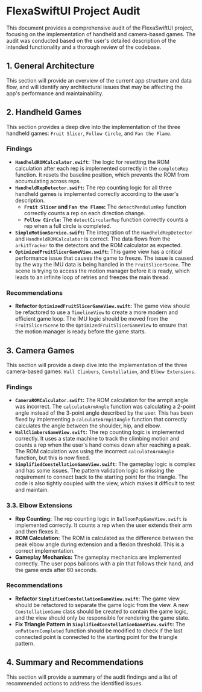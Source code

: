# FlexaSwiftUI Project Audit

This document provides a comprehensive audit of the FlexaSwiftUI project, focusing on the implementation of handheld and camera-based games. The audit was conducted based on the user's detailed description of the intended functionality and a thorough review of the codebase.

## 1. General Architecture

This section will provide an overview of the current app structure and data flow, and will identify any architectural issues that may be affecting the app's performance and maintainability.

## 2. Handheld Games

This section provides a deep dive into the implementation of the three handheld games: `Fruit Slicer`, `Follow Circle`, and `Fan the Flame`.

### Findings

- **`HandheldROMCalculator.swift`:** The logic for resetting the ROM calculation after each rep is implemented correctly in the `completeRep` function. It resets the baseline position, which prevents the ROM from accumulating across reps.
- **`HandheldRepDetector.swift`:** The rep counting logic for all three handheld games is implemented correctly according to the user's description.
  - **`Fruit Slicer` and `Fan the Flame`:** The `detectPendulumRep` function correctly counts a rep on each direction change.
  - **`Follow Circle`:** The `detectCircularRep` function correctly counts a rep when a full circle is completed.
- **`SimpleMotionService.swift`:** The integration of the `HandheldRepDetector` and `HandheldROMCalculator` is correct. The data flows from the `arkitTracker` to the detectors and the ROM calculator as expected.
- **`OptimizedFruitSlicerGameView.swift`:** This game view has a critical performance issue that causes the game to freeze. The issue is caused by the way the IMU data is being handled in the `FruitSlicerScene`. The scene is trying to access the motion manager before it is ready, which leads to an infinite loop of retries and freezes the main thread.

### Recommendations

- **Refactor `OptimizedFruitSlicerGameView.swift`:** The game view should be refactored to use a `TimelineView` to create a more modern and efficient game loop. The IMU logic should be moved from the `FruitSlicerScene` to the `OptimizedFruitSlicerGameView` to ensure that the motion manager is ready before the game starts.

## 3. Camera Games

This section will provide a deep dive into the implementation of the three camera-based games: `Wall Climbers`, `Constellation`, and `Elbow Extensions`.

### Findings

- **`CameraROMCalculator.swift`:** The ROM calculation for the armpit angle was incorrect. The `calculateArmAngle` function was calculating a 2-point angle instead of the 3-point angle described by the user. This has been fixed by implementing a `calculateArmpitAngle` function that correctly calculates the angle between the shoulder, hip, and elbow.
- **`WallClimbersGameView.swift`:** The rep counting logic is implemented correctly. It uses a state machine to track the climbing motion and counts a rep when the user's hand comes down after reaching a peak. The ROM calculation was using the incorrect `calculateArmAngle` function, but this is now fixed.
- **`SimplifiedConstellationGameView.swift`:** The gameplay logic is complex and has some issues. The pattern validation logic is missing the requirement to connect back to the starting point for the triangle. The code is also tightly coupled with the view, which makes it difficult to test and maintain.
### 3.3. Elbow Extensions

- **Rep Counting:** The rep counting logic in `BalloonPopGameView.swift` is implemented correctly. It counts a rep when the user extends their arm and then flexes it.
- **ROM Calculation:** The ROM is calculated as the difference between the peak elbow angle during extension and a flexion threshold. This is a correct implementation.
- **Gameplay Mechanics:** The gameplay mechanics are implemented correctly. The user pops balloons with a pin that follows their hand, and the game ends after 60 seconds.

### Recommendations

- **Refactor `SimplifiedConstellationGameView.swift`:** The game view should be refactored to separate the game logic from the view. A new `ConstellationGame` class should be created to contain the game logic, and the view should only be responsible for rendering the game state.
- **Fix Triangle Pattern in `SimplifiedConstellationGameView.swift`:** The `onPatternCompleted` function should be modified to check if the last connected point is connected to the starting point for the triangle pattern.

## 4. Summary and Recommendations

This section will provide a summary of the audit findings and a list of recommended actions to address the identified issues.